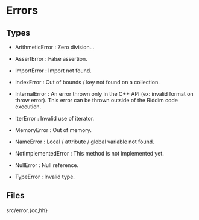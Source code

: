 # Errors
<!-- TODO : Abstract -->
<!-- TODO : Riddim interface with try catch... -->
<!-- TODO : C++ interface -->

## Types
- ArithmeticError : Zero division...

- AssertError : False assertion.

- ImportError : Import not found.

- IndexError : Out of bounds / key not found on a collection.

- InternalError : An error thrown only in the C++ API (ex: invalid format on throw error).
    This error can be thrown outside of the Riddim code execution.

- IterError : Invalid use of iterator.

- MemoryError : Out of memory.

- NameError : Local / attribute / global variable not found.

- NotImplementedError : This method is not implemented yet.

- NullError : Null reference.

- TypeError : Invalid type.

## Files
src/error.{cc,hh}
